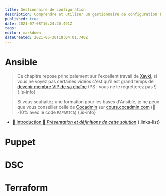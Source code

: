 ```yaml
---
title: Gestionnaire de configuration
description: Comprendre et utiliser un gestionnaire de configuration !
published: true
date: 2021-07-08T16:24:20.491Z
tags: 
editor: markdown
dateCreated: 2021-05-30T18:04:01.740Z
---
```


# Ansible
> Ce chapitre repose principalement sur l'excellent travail de [Xavki](https://www.youtube.com/channel/UCs_AZuYXi6NA9tkdbhjItHQ), si vous ne voyez pas certaines vidéos c'est qu'il est grand temps de [devenir membre VIP de sa chaîne](https://www.youtube.com/channel/UCs_AZuYXi6NA9tkdbhjItHQ/join) (PS : vous ne le regretterez pas !)
{.is-info}

> Si vous souhaitez une formation pour les bases d'Ansible, je ne peux que vous conseiller celle de [Cocadmin](https://www.youtube.com/c/cocadmin) sur [cours.cocadmin.com](https://cours.cocadmin.com) (:gift: -10% avec le code `PAPAMICA`)
{.is-info}


- [📱 Introduction 🚧 *Présentation et définitions de cette solution*](/Configuration/Ansible/Introduction)
{.links-list}

# Puppet

# DSC

# Terraform